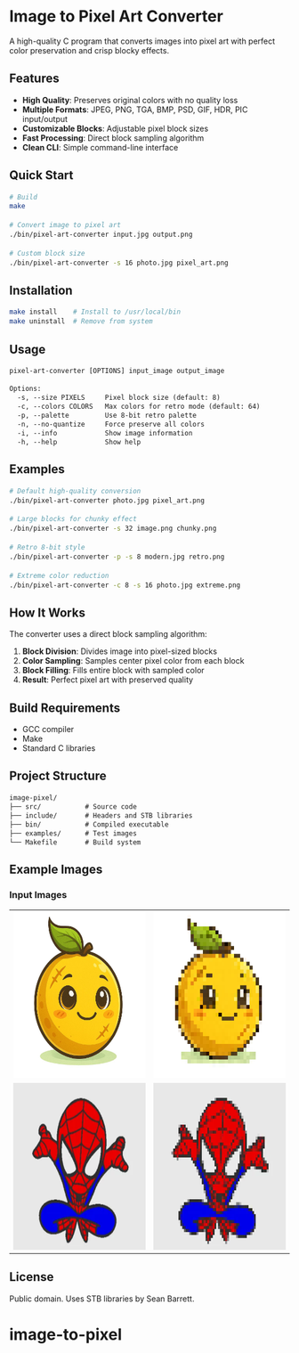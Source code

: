 # Image to Pixel Art Converter

A high-quality C program that converts images into pixel art with perfect color preservation and crisp blocky effects.

## Features

- **High Quality**: Preserves original colors with no quality loss
- **Multiple Formats**: JPEG, PNG, TGA, BMP, PSD, GIF, HDR, PIC input/output
- **Customizable Blocks**: Adjustable pixel block sizes
- **Fast Processing**: Direct block sampling algorithm
- **Clean CLI**: Simple command-line interface

## Quick Start

```bash
# Build
make

# Convert image to pixel art
./bin/pixel-art-converter input.jpg output.png

# Custom block size
./bin/pixel-art-converter -s 16 photo.jpg pixel_art.png
```

## Installation

```bash
make install    # Install to /usr/local/bin
make uninstall  # Remove from system
```

## Usage

```
pixel-art-converter [OPTIONS] input_image output_image

Options:
  -s, --size PIXELS     Pixel block size (default: 8)
  -c, --colors COLORS   Max colors for retro mode (default: 64)
  -p, --palette         Use 8-bit retro palette
  -n, --no-quantize     Force preserve all colors
  -i, --info            Show image information
  -h, --help            Show help
```

## Examples

```bash
# Default high-quality conversion
./bin/pixel-art-converter photo.jpg pixel_art.png

# Large blocks for chunky effect
./bin/pixel-art-converter -s 32 image.png chunky.png

# Retro 8-bit style
./bin/pixel-art-converter -p -s 8 modern.jpg retro.png

# Extreme color reduction
./bin/pixel-art-converter -c 8 -s 16 photo.jpg extreme.png
```

## How It Works

The converter uses a direct block sampling algorithm:

1. **Block Division**: Divides image into pixel-sized blocks
2. **Color Sampling**: Samples center pixel color from each block  
3. **Block Filling**: Fills entire block with sampled color
4. **Result**: Perfect pixel art with preserved quality

## Build Requirements

- GCC compiler
- Make
- Standard C libraries

## Project Structure

```
image-pixel/
├── src/           # Source code
├── include/       # Headers and STB libraries  
├── bin/           # Compiled executable
├── examples/      # Test images
└── Makefile       # Build system
```

## Example Images

### Input Images

<table>
  <tr>
    <td>
      <img src="examples/test1.jpg" alt="test1.jpg - Sample input image" width="300" height="300"/>
    </td>
    <td>
      <img src="pixel/lemonpixel.png" alt="test2.png - Sample input image with transparency" width="300" height="300"/>
    </td>
  </tr>
  <tr>
    <td>
      <img src="examples/test2.png" alt="test2.png - Sample input image" width="300" height="300"/>
    </td>
    <td>
      <img src="pixel/spidermanpixel.png" alt="test2.png - Sample input image with transparency" width="300" height="300"/>
    </td>
  </tr>
</table>

## License

Public domain. Uses STB libraries by Sean Barrett.
# image-to-pixel

